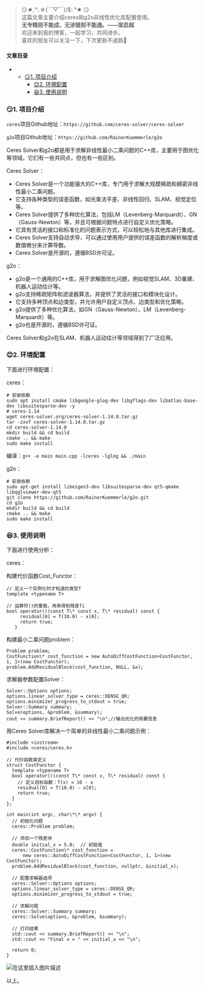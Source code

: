







> 
> 😏*★,°*:.☆(￣▽￣)/$:*.°★* 😏  
>  这篇文章主要介绍ceres和g2o非线性优化库配置使用。  
>  **无专精则不能成，无涉猎则不能通。——梁启超**  
>  欢迎来到我的博客，一起学习，共同进步。  
>  喜欢的朋友可以关注一下，下次更新不迷路🥞
> 
> 
> 




#### 文章目录


* + [:smirk:1. 项目介绍](#smirk1__7)
	+ [:blush:2. 环境配置](#blush2__32)
	+ [:satisfied:3. 使用说明](#satisfied3__60)




### 😏1. 项目介绍


`ceres`项目Github地址：`https://github.com/ceres-solver/ceres-solver`


`g2o`项目Github地址：`https://github.com/RainerKuemmerle/g2o`


Ceres Solver和g2o都是用于求解非线性最小二乘问题的C++库，主要用于图优化等领域。它们有一些共同点，但也有一些区别。


Ceres Solver：


* Ceres Solver是一个功能强大的C++库，专门用于求解大规模稀疏和稠密非线性最小二乘问题。
* 它支持各种类型的误差函数，如光束法平差、非线性回归、SLAM、视觉定位等。
* Ceres Solver提供了多种优化算法，包括LM（Levenberg-Marquardt）、GN（Gauss-Newton）等，并且可根据问题特点进行自定义优化策略。
* 它具有灵活的接口和标准化的问题表示方式，可以轻松地与其他库进行集成。
* Ceres Solver支持自动求导，可以通过使用用户提供的误差函数的解析梯度或数值微分来计算导数。
* Ceres Solver是开源的，遵循BSD许可证。


g2o：


* g2o是一个通用的C++库，用于求解图优化问题，例如视觉SLAM、3D重建、机器人运动估计等。
* g2o支持稀疏矩阵和滤波器算法，并提供了灵活的接口和模块化设计。
* 它支持多种顶点和边类型，并允许用户自定义顶点、边类型和优化策略。
* g2o提供了多种优化算法，如GN（Gauss-Newton）、LM（Levenberg-Marquardt）等。
* g2o也是开源的，遵循BSD许可证。


Ceres Solver和g2o在SLAM、机器人运动估计等领域得到了广泛应用。


### 😊2. 环境配置


下面进行环境配置：


ceres：



```
# 安装依赖
sudo apt install cmake libgoogle-glog-dev libgflags-dev libatlas-base-dev libsuitesparse-dev -y
# ceres-1.14
wget ceres-solver.org/ceres-solver-1.14.0.tar.gz
tar -zxvf ceres-solver-1.14.0.tar.gz
cd ceres-solver-1.14.0
mkdir build && cd build
cmake .. && make
sudo make install

```

编译：`g++ -o main main.cpp -lceres -lglog && ./main`


g2o：



```
# 安装依赖
sudo apt-get install libeigen3-dev libsuitesparse-dev qt5-qmake libqglviewer-dev-qt5
git clone https://github.com/RainerKuemmerle/g2o.git
cd g2o
mkdir build && cd build
cmake .. && make
sudo make install

```

### 😆3. 使用说明


下面进行使用分析：


ceres：


构建代价函数Cost\_Functor：



```
// 定义一个实例化时才知道的类型T
template <typename T>

// 运算符()的重载，用来得到残差fi
bool operator()(const T\* const x, T\* residual) const {
     residual[0] = T(10.0) - x[0];
     return true;
   }

```

构建最小二乘问题problem：



```
Problem problem;
CostFunction\* cost_function = new AutoDiffCostFunction<CostFunctor, 1, 1>(new CostFunctor);
problem.AddResidualBlock(cost_function, NULL, &x);

```

求解器参数配置Solver：



```
Solver::Options options;
options.linear_solver_type = ceres::DENSE_QR;
options.minimizer_progress_to_stdout = true;
Solver::Summary summary;
Solve(options, &problem, &summary);
cout << summary.BriefReport() << "\n";//输出优化的简要信息

```

用Ceres Solver库解决一个简单的非线性最小二乘问题示例：



```
#include <iostream>
#include <ceres/ceres.h>

// 代价函数类定义
struct CostFunctor {
  template <typename T>
  bool operator()(const T\* const x, T\* residual) const {
    // 定义目标函数：f(x) = 10 - x
    residual[0] = T(10.0) - x[0];
    return true;
  }
};

int main(int argc, char\*\* argv) {
  // 初始化问题
  ceres::Problem problem;

  // 添加一个残差块
  double initial_x = 5.0;  // 初始值
  ceres::CostFunction\* cost_function =
      new ceres::AutoDiffCostFunction<CostFunctor, 1, 1>(new CostFunctor);
  problem.AddResidualBlock(cost_function, nullptr, &initial_x);

  // 配置求解器选项
  ceres::Solver::Options options;
  options.linear_solver_type = ceres::DENSE_QR;
  options.minimizer_progress_to_stdout = true;

  // 求解问题
  ceres::Solver::Summary summary;
  ceres::Solve(options, &problem, &summary);

  // 打印结果
  std::cout << summary.BriefReport() << "\n";
  std::cout << "Final x = " << initial_x << "\n";

  return 0;
}

```

![在这里插入图片描述](https://img-blog.csdnimg.cn/6cbcd6c17cec4dba9bb3c0f895f02fa2.png)


以上。





